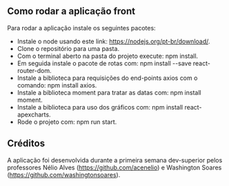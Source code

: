 ## Como rodar a aplicação front
Para rodar a aplicação instale os seguintes pacotes:
- Instale o node usando este link: https://nodejs.org/pt-br/download/.
- Clone o repositório para uma pasta.
- Com o terminal aberto na pasta do projeto execute: npm install.
- Em seguida instale o pacote de rotas com: npm install --save react-router-dom.
- Instale a biblioteca para requisições do end-points axios com o comando: npm install axios.
- Instale a biblioteca moment para tratar as datas com: npm install moment.
- Instale a biblioteca para uso dos gráficos com: npm install react-apexcharts.
- Rode o projeto com: npm run start.

## Créditos
A aplicação foi desenvolvida durante a primeira semana dev-superior pelos professores Nélio Alves (https://github.com/acenelio) e Washington Soares (https://github.com/washingtonsoares).
